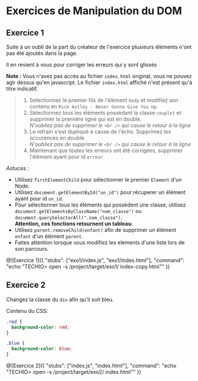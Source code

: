 # Exercices de Manipulation du DOM
 

## Exercice 1

Suite à un oubli de la part du créateur de l'exercice plusieurs éléments n'ont pas été ajoutés dans la page.

Il en revient à vous pour corriger les erreurs qui y sont glissés

**Note :** Vous n'avez pas accès au fichier `index.html` original, vous ne pouvez agir dessus qu'en javascript. Le fichier `index.html` affiché n'est présent qu'à titre indicatif.


> 1. Selectionnez le premier fils de l'élèment `body` et modifiez son contenu en `Rick Astley - Never Gonna Give You Up`.
> 2. Sélectionnez tous les éléments possèdant la classe `couplet` et supprimer la première ligne qui est en double.  
>    *N'oubliez pas de supprimer le `<br />` qui cause le retour à la ligne*
> 3. Le refrain s'est dupliqué à cause de l'écho. Supprimez les occurences en double.  
>    *N'oubliez pas de supprimer le `<br />` qui cause le retour à la ligne*
> 4. Maintenant que toutes les erreurs ont été corrigées, supprimer l'élément ayant pour id `erreur`

*Astuces :*

 - Utilisez `firstElementChild` pour sélectionner le premier `Element` d'un Node.
 - Utilisez `document.getElementById("un_id")` pour récuperer un élément ayant pour id `un_id`.
 - Pour sélectionner tous les éléments qui possèdent une classe, utilisez `document.getElementsByClassName("nom_classe")` ou `document.querySelectorAll(".nom_classe")`.  
   **Attention, ces fonctions retournent un tableau.**
 - Utilisez `parent.removeChild(enfant)` afin de supprimer un élément `enfant` d'un élément `parent`.
 - Faites attention lorsque vous modifiez les elements d'une liste lors de son parcours.

@[Exercice 1]({ "stubs": ["exo1/index.js", "exo1/index.html"], "command": "echo \"TECHIO> open -s /project/target/exo1/ index-copy.html\"" })

## Exercice 2

Changez la classe du `div` afin qu'il soit bleu.

Contenu du CSS:

```css
.red {
  background-color: red;
}

.blue {
  background-color: blue;
}
```

@[Exercice 2]({ "stubs": ["index.js", "index.html"], "command": "echo \"TECHIO> open -s /project/target/exo2/ index.html\"" })
